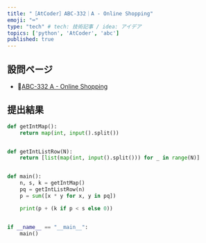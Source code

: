 ```yaml
---
title: "［AtCoder］ABC-332｜A - Online Shopping"
emoji: "⌨️"
type: "tech" # tech: 技術記事 / idea: アイデア
topics: ['python', 'AtCoder', 'abc']
published: true
---
```


## 設問ページ

- 🔗[ABC-332 A - Online Shopping](https://atcoder.jp/contests/abc332/tasks/abc332_a)

## 提出結果

```python
def getIntMap():
    return map(int, input().split())


def getIntListRow(N):
    return [list(map(int, input().split())) for _ in range(N)]


def main():
    n, s, k = getIntMap()
    pq = getIntListRow(n)
    p = sum([x * y for x, y in pq])

    print(p + (k if p < s else 0))


if __name__ == "__main__":
    main()
```
